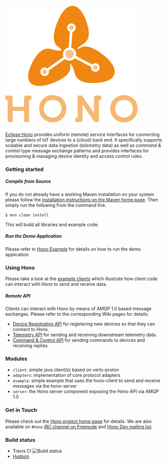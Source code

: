 ![Hono logo](logo/PNG-150dpi/HONO-Logo_Bild-Wort_quadrat-w-200x180px.png)

### 

[Eclipse Hono](https://projects.eclipse.org/projects/iot.hono) provides uniform (remote) service interfaces for connecting large numbers of IoT devices to a (cloud) back end. It specifically supports scalable and secure data ingestion (*telemetry* data) as well as *command & control* type message exchange patterns and provides interfaces for provisioning & managing device identity and access control rules.

### Getting started

##### Compile from Source

If you do not already have a working Maven installation on your system please follow the [installation instructions on the Maven home page](https://maven.apache.org/). Then simply run the following from the command line.

    $ mvn clean install

This will build all libraries and example code.

##### Run the Demo Application

Please refer to [Hono Example](example/readme.md) for details on how to run the demo application.

### Using Hono

Please take a look at the [example clients](client) which illustrate how client code can interact with Hono to send and receive data.

##### Remote API

Clients can interact with Hono by means of AMQP 1.0 based message exchanges. Please refer to the corresponding Wiki pages for details:

* [Device Registration API](/eclipse/hono/wiki/Device-Registration-API) for registering new devices so that they can connect to Hono.
* [Telemetry API](/eclipse/hono/wiki/Telemetry-API) for sending and receiving downstream telemetry data.
* [Command & Control API](/eclipse/hono/wiki/Command-And-Control-API) for sending commands to devices and receiving replies.

### Modules

* `client`: simple java client(s) based on vertx-proton 
* `adapters`: implementation of core protocol adapters 
* `example`: simple example that uses the hono-client to send and receive messages via the hono-server
* `server`: the Hono server component exposing the Hono API via AMQP 1.0

### Get in Touch

Please check out the [Hono project home page](https://projects.eclipse.org/projects/iot.hono) for details. We are also available on `#hono` [IRC channel on Freenode](https://webchat.freenode.net/) and [Hono Dev mailing list](https://dev.eclipse.org/mailman/listinfo/hono-dev).

### Build status

- Travis CI ![Build status](https://travis-ci.org/eclipse/hono.svg)
- [Hudson](https://hudson.eclipse.org/hono/)
